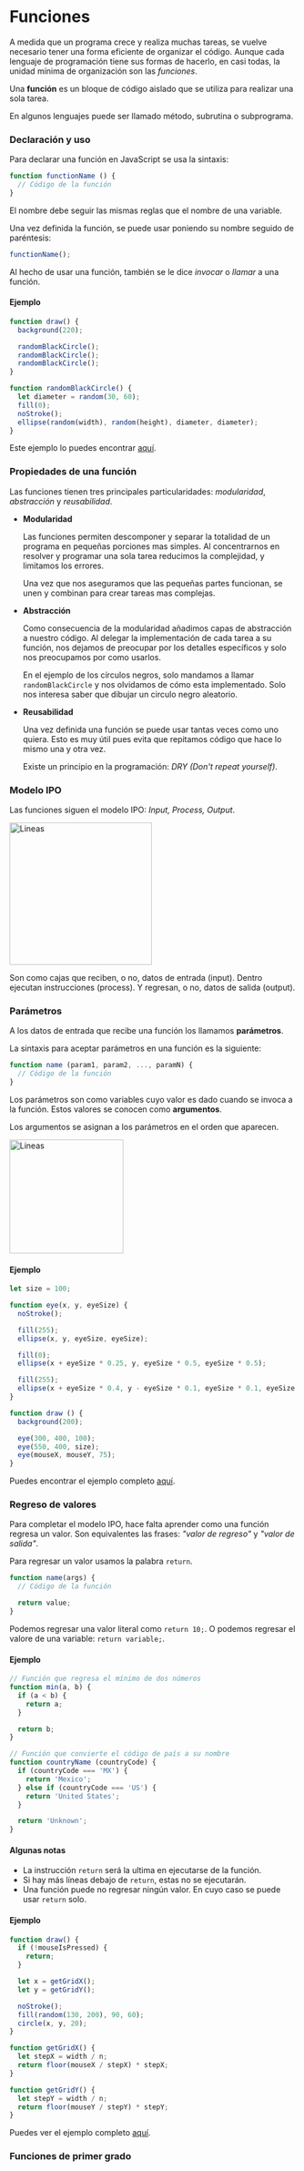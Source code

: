 # Funciones

A medida que un programa crece y realiza muchas tareas, se vuelve necesario tener una forma eficiente de organizar el código. Aunque cada lenguaje de programación tiene sus formas de hacerlo, en casi todas, la unidad mínima de organización son las _funciones_.

Una **función** es un bloque de código aislado que se utiliza para realizar una sola tarea.

En algunos lenguajes puede ser llamado método, subrutina o subprograma.

### Declaración y uso

Para declarar una función en JavaScript se usa la sintaxis:

```js
function functionName () {
  // Código de la función
}
```

El nombre debe seguir las mismas reglas que el nombre de una variable.

Una vez definida la función, se puede usar poniendo su nombre seguido de paréntesis:

```js
functionName();
```

Al hecho de usar una función, también se le dice _invocar_ o _llamar_ a una función.

#### Ejemplo

```js
function draw() {
  background(220);

  randomBlackCircle();
  randomBlackCircle();
  randomBlackCircle();
}

function randomBlackCircle() {
  let diameter = random(30, 60);
  fill(0);
  noStroke();
  ellipse(random(width), random(height), diameter, diameter);
}
```

Este ejemplo lo puedes encontrar [aquí](https://codesandbox.io/s/black-circles-70ld2).

### Propiedades de una función

Las funciones tienen tres principales particularidades: _modularidad_, _abstracción_ y _reusabilidad_.

* **Modularidad**

  Las funciones permiten descomponer y separar la totalidad de un programa en pequeñas porciones mas simples. Al concentrarnos en resolver y programar una sola tarea reducimos la complejidad, y limitamos los errores.

  Una vez que nos aseguramos que las pequeñas partes funcionan, se unen y combinan para crear tareas mas complejas.

* **Abstracción** 

  Como consecuencia de la modularidad añadimos capas de abstracción a nuestro código. Al delegar la implementación de cada tarea a su función, nos dejamos de preocupar por los detalles específicos y solo nos preocupamos por como usarlos.

  En el ejemplo de los círculos negros, solo mandamos a llamar `randomBlackCircle` y nos olvidamos de cómo esta implementado. Solo nos interesa saber que dibujar un circulo negro aleatorio.

* **Reusabilidad**

  Una vez definida una función se puede usar tantas veces como uno quiera. Esto es muy útil pues evita que repitamos código que hace lo mismo una y otra vez.

  Existe un principio en la programación: _DRY (Don't repeat yourself)_.

### Modelo IPO

Las funciones siguen el modelo IPO: _Input, Process, Output_.

<img src="../img/functions/ipo.svg" alt="Lineas" height="250"/>

Son como cajas que reciben, o no, datos de entrada (input). Dentro ejecutan instrucciones (process). Y regresan, o no, datos de salida (output).

### Parámetros

A los datos de entrada que recibe una función los llamamos **parámetros**.

La sintaxis para aceptar parámetros en una función es la siguiente:

```js
function name (param1, param2, ..., paramN) {
  // Código de la función
}
```

Los parámetros son como variables cuyo valor es dado cuando se invoca a la función. Estos valores se conocen como **argumentos**.

Los argumentos se asignan a los parámetros en el orden que aparecen.

<img src="../img/functions/params-args.svg" alt="Lineas" height="200"/>

#### Ejemplo

```js
let size = 100;

function eye(x, y, eyeSize) {
  noStroke();

  fill(255);
  ellipse(x, y, eyeSize, eyeSize);

  fill(0);
  ellipse(x + eyeSize * 0.25, y, eyeSize * 0.5, eyeSize * 0.5);

  fill(255);
  ellipse(x + eyeSize * 0.4, y - eyeSize * 0.1, eyeSize * 0.1, eyeSize * 0.1);
}

function draw () {
  background(200);

  eye(300, 400, 100);
  eye(550, 400, size);
  eye(mouseX, mouseY, 75);
}
```

Puedes encontrar el ejemplo completo [aquí](https://codesandbox.io/s/eyes-function-jkowc).

### Regreso de valores

Para completar el modelo IPO, hace falta aprender como una función regresa un valor. Son equivalentes las frases: _"valor de regreso"_ y _"valor de salida"_.

Para regresar un valor usamos la palabra `return`.

```js
function name(args) {
  // Código de la función

  return value;
}
```

Podemos regresar una valor literal como `return 10;`. O podemos regresar el valore de una variable: `return variable;`.

#### Ejemplo

```js
// Función que regresa el mínimo de dos números
function min(a, b) {
  if (a < b) {
    return a;
  }

  return b;
}

// Función que convierte el código de país a su nombre
function countryName (countryCode) {
  if (countryCode === 'MX') {
    return 'Mexico';
  } else if (countryCode === 'US') {
    return 'United States';
  }

  return 'Unknown';
}
```

#### Algunas notas

* La instrucción `return` será la ultima en ejecutarse de la función.
* Si hay más líneas debajo de `return`, estas no se ejecutarán.
* Una función puede no regresar ningún valor. En cuyo caso se puede usar `return` solo.

#### Ejemplo

```js
function draw() {
  if (!mouseIsPressed) {
    return;
  }

  let x = getGridX();
  let y = getGridY();

  noStroke();
  fill(random(130, 200), 90, 60);
  circle(x, y, 20);
}

function getGridX() {
  let stepX = width / n;
  return floor(mouseX / stepX) * stepX;
}

function getGridY() {
  let stepY = width / n;
  return floor(mouseY / stepY) * stepY;
}
```

Puedes ver el ejemplo completo [aquí](https://codesandbox.io/s/grid-dots-qfwvz?file=/sketch.js).

### Funciones de primer grado
